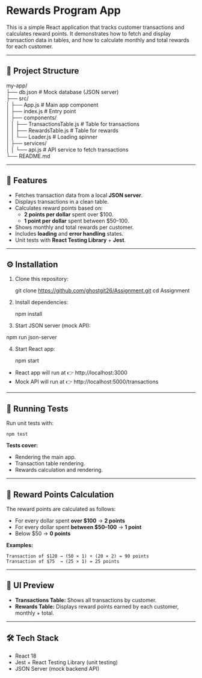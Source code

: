 # Rewards Program App

This is a simple React application that tracks customer transactions and calculates reward points. It demonstrates how to fetch and display transaction data in tables, and how to calculate monthly and total rewards for each customer.

---

## 📂 Project Structure

my-app/  
├── db.json # Mock database (JSON server)  
├── src/  
│ ├── App.js # Main app component  
│ ├── index.js # Entry point  
│ ├── components/  
│ │ ├── TransactionsTable.js # Table for transactions  
│ │ ├── RewardsTable.js # Table for rewards  
│ │ └── Loader.js # Loading spinner  
│ ├── services/  
│ │ └── api.js # API service to fetch transactions  
└── README.md

---

## 🚀 Features

- Fetches transaction data from a local **JSON server**.
- Displays transactions in a clean table.
- Calculates reward points based on:
  - **2 points per dollar** spent over $100.
  - **1 point per dollar** spent between $50–100.
- Shows monthly and total rewards per customer.
- Includes **loading** and **error handling** states.
- Unit tests with **React Testing Library** + **Jest**.

---

## ⚙️ Installation

1. Clone this repository:

   git clone https://github.com/ghostgit26/Assignment.git
   cd Assignment

2. Install dependencies:

   npm install

3. Start JSON server (mock API):

npm run json-server

4. Start React app:

   npm start

- React app will run at 👉 http://localhost:3000
- Mock API will run at 👉 http://localhost:5000/transactions

---

## 🧪 Running Tests

Run unit tests with:

    npm test

**Tests cover:**

- Rendering the main app.
- Transaction table rendering.
- Rewards calculation and rendering.

---

## 🧮 Reward Points Calculation

The reward points are calculated as follows:

- For every dollar spent **over $100** → **2 points**
- For every dollar spent **between $50–100** → **1 point**
- Below $50 → **0 points**

**Examples:**

    Transaction of $120 → (50 × 1) + (20 × 2) = 90 points
    Transaction of $75  → (25 × 1) = 25 points

---

## 📸 UI Preview

- **Transactions Table:** Shows all transactions by customer.
- **Rewards Table:** Displays reward points earned by each customer, monthly + total.

---

## 🛠️ Tech Stack

- React 18
- Jest + React Testing Library (unit testing)
- JSON Server (mock backend API)

